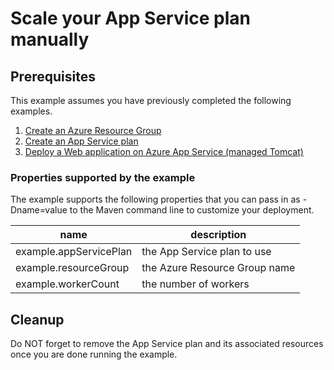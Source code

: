 
# Scale your App Service plan manually

## Prerequisites

This example assumes you have previously completed the following examples.

1. [Create an Azure Resource Group](../resourcegroup-create/README.md)
1. [Create an App Service plan](../appserviceplan-create/README.md)
1. [Deploy a Web application on Azure App Service 
(managed Tomcat)](../appservice-tomcat-helloworld/README.md)

### Properties supported by the example

The example supports the following properties that you can pass in as -Dname=value
to the Maven command line to customize your deployment.

| name                   | description                      |
|------------------------|----------------------------------|
| example.appServicePlan | the App Service plan to use      |
| example.resourceGroup  | the Azure Resource Group name    |
| example.workerCount    | the number of workers            |

## Cleanup

Do NOT forget to remove the App Service plan and its associated resources once you
are done running the example.
